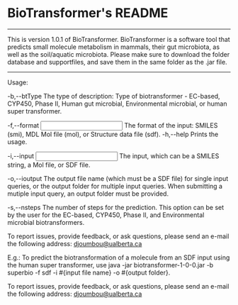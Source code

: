 # BioTransformer's README

**********************************************************************************
This is version 1.0.1 of BioTransformer. BioTransformer is a software tool that 
predicts small molecule metabolism in mammals, their gut microbiota, 
as well as the soil/aquatic microbiota.
Please make sure to download the folder database and supportfiles, and save them 
in the same folder as the .jar file.
**********************************************************************************

Usage:

 -b,--btType <BioTransformer Type>   The type of description: Type of
                                     biotransformer - EC-based, CYP450,
                                     Phase II, Human gut microbial,
                                     Environmental microbial, or human
                                     super transformer.
                                     
 -f,--format <Input format>          The format of the input: SMILES
                                     (smi), MDL Mol file (mol), or
                                     Structure data file (sdf).
 -h,--help                           Prints the usage.
 
 -i,--input <Input>                  The input, which can be a SMILES
                                     string, a Mol file, or SDF file.
                                     
 -o,--ioutput <Output>               The output file name (which must be a
                                     SDF file) for single input queries,
                                     or the output folder for multiple
                                     input queries.
                                     When submitting a mutiple input
                                     query, an output folder must be
                                     provided.
                                     
 -s,--nsteps <Number of steps>       The number of steps for the
                                     prediction. This option can be set by
                                     the user for the EC-based, CYP450,
                                     Phase II, and Environmental microbial
                                     biotransformers.
									 
To report issues, provide feedback, or ask questions, please send an
e-mail the following address: djoumbou@ualberta.ca

E.g.: To predict the biotransformation of a molecule from an SDF input using the human super transformer, use
java -jar biotransformer-1-0-0.jar -b superbio -f sdf -i #{input file name} -o #{output folder}.

To report issues, provide feedback, or ask questions, please send an e-mail the following address: djoumbou@ualberta.ca